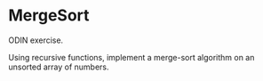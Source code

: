 # MergeSort

ODIN exercise.

Using recursive functions, implement a merge-sort algorithm on an unsorted array of numbers.
